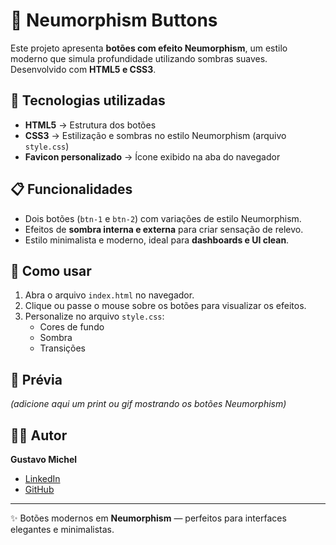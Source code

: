 # 🎨 Neumorphism Buttons

Este projeto apresenta **botões com efeito Neumorphism**, um estilo moderno que simula profundidade utilizando sombras suaves. Desenvolvido com **HTML5 e CSS3**.

## 🚀 Tecnologias utilizadas

- **HTML5** → Estrutura dos botões  
- **CSS3** → Estilização e sombras no estilo Neumorphism (arquivo `style.css`)  
- **Favicon personalizado** → Ícone exibido na aba do navegador  

## 📋 Funcionalidades

- Dois botões (`btn-1` e `btn-2`) com variações de estilo Neumorphism.  
- Efeitos de **sombra interna e externa** para criar sensação de relevo.  
- Estilo minimalista e moderno, ideal para **dashboards e UI clean**.  

## 🔗 Como usar

1. Abra o arquivo `index.html` no navegador.  
2. Clique ou passe o mouse sobre os botões para visualizar os efeitos.  
3. Personalize no arquivo `style.css`:  
   - Cores de fundo  
   - Sombra  
   - Transições  

## 📸 Prévia

*(adicione aqui um print ou gif mostrando os botões Neumorphism)*  

## 👨‍💻 Autor

**Gustavo Michel**  
- [LinkedIn](https://www.linkedin.com/in/gustavo-michel-araujo/)  
- [GitHub](https://github.com/Gustavo-michel)  

---

✨ Botões modernos em **Neumorphism** — perfeitos para interfaces elegantes e minimalistas.